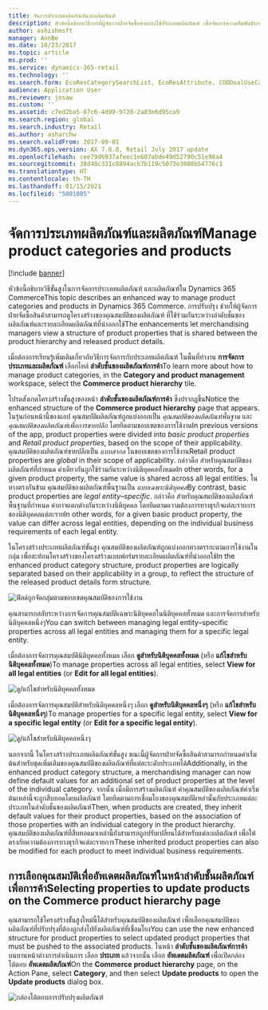 ```yaml
---
title: จัดการประเภทผลิตภัณฑ์และผลิตภัณฑ์
description: หัวข้อนี้อธิบายวิธีการที่ผู้จัดการฝ่ายจัดซื้อสามารถใช้ประเภทผลิตภัณฑ์ เพื่อจัดการความสัมพันธ์ระหว่างลำดับชั้นของผลิตภัณฑ์เพื่อการค้า และรายละเอียดผลิตภัณฑ์ที่นำออกใช้
author: ashishmsft
manager: AnnBe
ms.date: 10/23/2017
ms.topic: article
ms.prod: ''
ms.service: dynamics-365-retail
ms.technology: ''
ms.search.form: EcoResCategorySearchList, EcoResAttribute, COODualUseCategories, EcoResProductCategory, EcoResCategoryAddProduct, EcoResAttributeValue
audience: Application User
ms.reviewer: josaw
ms.custom: ''
ms.assetid: c7ed2ba5-87c6-4d99-9728-2a83e6d95ca9
ms.search.region: global
ms.search.industry: Retail
ms.author: asharchw
ms.search.validFrom: 2017-09-01
ms.dyn365.ops.version: AX 7.0.0, Retail July 2017 update
ms.openlocfilehash: cee79d6937afeec1e607abde49d52790c51e98a4
ms.sourcegitcommit: 38d40c331c8894acb7b119c5073e3088b54776c1
ms.translationtype: HT
ms.contentlocale: th-TH
ms.lasthandoff: 01/15/2021
ms.locfileid: "5001085"
---
```

# <a name="manage-product-categories-and-products"></a><span data-ttu-id="57158-103">จัดการประเภทผลิตภัณฑ์และผลิตภัณฑ์</span><span class="sxs-lookup"><span data-stu-id="57158-103">Manage product categories and products</span></span>

[!include [banner](./includes/banner.md)]

<span data-ttu-id="57158-104">หัวข้อนี้อธิบายวิธีขั้นสูงในการจัดการประเภทผลิตภัณฑ์ และผลิตภัณฑ์ใน Dynamics 365 Commerce</span><span class="sxs-lookup"><span data-stu-id="57158-104">This topic describes an enhanced way to manage product categories and products in Dynamics 365 Commerce.</span></span> <span data-ttu-id="57158-105">การปรับปรุง ช่วยให้ผู้จัดการฝ่ายจัดซื้อสินค้าสามารถดูโครงสร้างของคุณสมบัติของผลิตภัณฑ์ ที่ใช้ร่วมกันระหว่างลำดับชั้นของผลิตภัณฑ์และรายละเอียดผลิตภัณฑ์ที่นำออกใช้</span><span class="sxs-lookup"><span data-stu-id="57158-105">The enhancements let merchandising managers view a structure of product properties that is shared between the product hierarchy and released product details.</span></span>

<span data-ttu-id="57158-106">เมื่อต้องการเรียนรู้เพิ่มเติมเกี่ยวกับวิธีการจัดการกับประเภทผลิตภัณฑ์ ในพื้นที่ทำงาน **การจัดการประเภทและผลิตภัณฑ์** เลือกไทล์ **ลำดับชั้นของผลิตภัณฑ์การค้า**</span><span class="sxs-lookup"><span data-stu-id="57158-106">To learn more about how to manage product categories, in the **Category and product management** workspace, select the **Commerce product hierarchy** tile.</span></span>

<span data-ttu-id="57158-107">โปรดสังเกตโครงสร้างขั้นสูงของหน้า **ลำดับชั้นของผลิตภัณฑ์การค้า** ซึ่งปรากฏขึ้น</span><span class="sxs-lookup"><span data-stu-id="57158-107">Notice the enhanced structure of the **Commerce product hierarchy** page that appears.</span></span> <span data-ttu-id="57158-108">ในรุ่นก่อนหน้านี้ของแอป คุณสมบัติผลิตภัณฑ์ถูกแบ่งออกเป็น *คุณสมบัติของผลิตภัณฑ์พื้นฐาน* และ *คุณสมบัติของผลิตภัณฑ์เพื่อการขายปลีก* โดยยึดตามขอบเขตของการใช้งาน</span><span class="sxs-lookup"><span data-stu-id="57158-108">In previous versions of the app, product properties were divided into *basic product properties* and *Retail product properties*, based on the scope of their applicability.</span></span> <span data-ttu-id="57158-109">คุณสมบัติของผลิตภัณฑ์ขายปลีกเป็น *แบบสากล* ในขอบเขตของการใช้งาน</span><span class="sxs-lookup"><span data-stu-id="57158-109">Retail product properties are *global* in their scope of applicability.</span></span> <span data-ttu-id="57158-110">กล่าวคือ สำหรับคุณสมบัติของผลิตภัณฑ์ที่กำหนด ค่าเดียวกันถูกใช้ร่วมกันระหว่างนิติบุคคลทั้งหมด</span><span class="sxs-lookup"><span data-stu-id="57158-110">In other words, for a given product property, the same value is shared across all legal entities.</span></span> <span data-ttu-id="57158-111">ในทางตรงกันข้าม คุณสมบัติของผลิตภัณฑ์พื้นฐานเป็น *แบบเฉพาะนิติบุคคล*</span><span class="sxs-lookup"><span data-stu-id="57158-111">By contrast, basic product properties are *legal entity–specific*.</span></span> <span data-ttu-id="57158-112">กล่าวคือ สำหรับคุณสมบัติของผลิตภัณฑ์พื้นฐานที่กำหนด ค่าอาจแตกต่างกันระหว่างนิติบุคคล โดยยึดตามความต้องการทางธุรกิจแต่ละรายการของนิติบุคคลแต่ละราย</span><span class="sxs-lookup"><span data-stu-id="57158-112">In other words, for a given basic product property, the value can differ across legal entities, depending on the individual business requirements of each legal entity.</span></span>

<span data-ttu-id="57158-113">ในโครงสร้างประเภทผลิตภัณฑ์ขั้นสูง คุณสมบัติของผลิตภัณฑ์ถูกแบ่งออกทางตรรกะตามการใช้งานในกลุ่ม เพื่อสะท้อนโครงสร้างของโครงสร้างแบบฟอร์มรายละเอียดผลิตภัณฑ์ที่นำออกใช้</span><span class="sxs-lookup"><span data-stu-id="57158-113">In the enhanced product category structure, product properties are logically separated based on their applicability in a group, to reflect the structure of the released product details form structure.</span></span>

![ฟิลด์ถูกจัดกลุ่มตามขอบเขตคุณสมบัติของการใช้งาน](media/NoticeGroupingOfFieldsBasedOnTheirScope.PNG)

<span data-ttu-id="57158-115">คุณสามารถสลับระหว่างการจัดการคุณสมบัติเฉพาะนิติบุคคลในนิติบุคคลทั้งหมด และการจัดการสำหรับนิติบุคคลหนึ่งๆ</span><span class="sxs-lookup"><span data-stu-id="57158-115">You can switch between managing legal entity–specific properties across all legal entities and managing them for a specific legal entity.</span></span>

<span data-ttu-id="57158-116">เมื่อต้องการจัดการคุณสมบัตินิติบุคคลทั้งหมด เลือก **ดูสำหรับนิติบุคคลทั้งหมด** (หรือ **แก้ไขสำหรับนิติบุคคลทั้งหมด**)</span><span class="sxs-lookup"><span data-stu-id="57158-116">To manage properties across all legal entities, select **View for all legal entities** (or **Edit for all legal entities**).</span></span>

![ดู/แก้ไขสำหรับนิติบุคคลทั้งหมด](media/ToggleBackToEditForSpecificLegalEntity.PNG)

<span data-ttu-id="57158-118">เมื่อต้องการจัดการคุณสมบัติสำหรับนิติบุคคลหนึ่งๆ เลือก **ดูสำหรับนิติบุคคลหนึ่งๆ** (หรือ **แก้ไขสำหรับนิติบุคคลหนึ่งๆ**)</span><span class="sxs-lookup"><span data-stu-id="57158-118">To manage properties for a specific legal entity, select **View for a specific legal entity** (or **Edit for a specific legal entity**).</span></span>

![ดู/แก้ไขสำหรับนิติบุคคลหนึ่งๆ](media/ToggleToEditForAllLegalEntities.PNG)

<span data-ttu-id="57158-120">นอกจากนี้ ในโครงสร้างประเภทผลิตภัณฑ์ขั้นสูง ขณะนี้ผู้จัดการฝ่ายจัดซื้อสินค้าสามารถกำหนดค่าเริ่มต้นสำหรับชุดเพิ่มเติมของคุณสมบัติของผลิตภัณฑ์ที่แต่ละระดับประเภทได้</span><span class="sxs-lookup"><span data-stu-id="57158-120">Additionally, in the enhanced product category structure, a merchandising manager can now define default values for an additional set of product properties at the level of the individual category.</span></span> <span data-ttu-id="57158-121">จากนั้น เมื่อมีการสร้างผลิตภัณฑ์ ค่าคุณสมบัติของผลิตภัณฑ์ค่าเริ่มต้นเหล่านี้จะถูกสืบทอดโดยผลิตภัณฑ์ โดยยึดตามการเชื่อมโยงของคุณสมบัติเหล่านั้นกับประเภทแต่ละประเภทในลำดับชั้นของผลิตภัณฑ์</span><span class="sxs-lookup"><span data-stu-id="57158-121">Then, when products are created, they inherit default values for their product properties, based on the association of those properties with an individual category in the product hierarchy.</span></span> <span data-ttu-id="57158-122">คุณสมบัติของผลิตภัณฑ์ที่สืบทอดมาเหล่านี้ยังสามารถถูกปรับเปลี่ยนได้สำหรับแต่ละผลิตภัณฑ์ เพื่อให้ตรงกับความต้องการทางธุรกิจแต่ละรายการ</span><span class="sxs-lookup"><span data-stu-id="57158-122">These inherited product properties can also be modified for each product to meet individual business requirements.</span></span>

## <a name="selecting-properties-to-update-products-on-the-commerce-product-hierarchy-page"></a><span data-ttu-id="57158-123">การเลือกคุณสมบัติเพื่ออัพเดตผลิตภัณฑ์ในหน้าลำดับชั้นผลิตภัณฑ์เพื่อการค้า</span><span class="sxs-lookup"><span data-stu-id="57158-123">Selecting properties to update products on the Commerce product hierarchy page</span></span>

<span data-ttu-id="57158-124">คุณสามารถใช้โครงสร้างขั้นสูงใหม่นี้ได้สำหรับคุณสมบัติของผลิตภัณฑ์ เพื่อเลือกคุณสมบัติของผลิตภัณฑ์ที่ปรับปรุงที่ต้องถูกส่งไปยังผลิตภัณฑ์ที่เชื่อมโยง</span><span class="sxs-lookup"><span data-stu-id="57158-124">You can use the new enhanced structure for product properties to select updated product properties that must be pushed to the associated products.</span></span> <span data-ttu-id="57158-125">ในหน้า **ลำดับชั้นของผลิตภัณฑ์การค้า** บนบานหน้าต่างการดำเนินการ เลือก **ประเภท** แล้วจากนั้น เลือก **อัพเดตผลิตภัณฑ์** เพื่อเปิดกล่องโต้ตอบ **อัพเดตผลิตภัณฑ์**</span><span class="sxs-lookup"><span data-stu-id="57158-125">On the **Commerce product hierarchy** page, on the Action Pane, select **Category**, and then select **Update products** to open the **Update products** dialog box.</span></span>

![กล่องโต้ตอบการปรับปรุงผลิตภัณฑ์](media/NewUpdateProductsEnhancedView.PNG)
